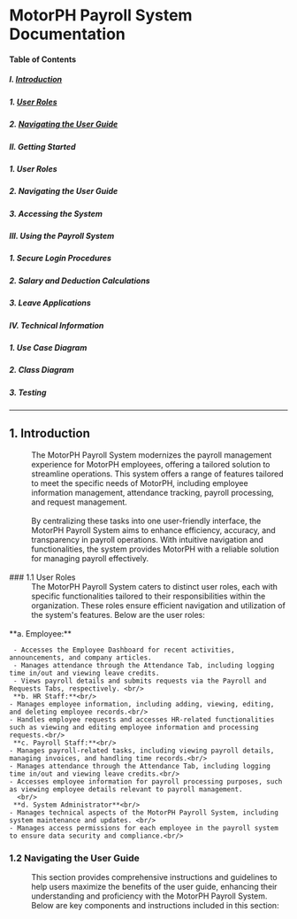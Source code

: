 
# MotorPH Payroll System Documentation 


#### Table of Contents

##### I. [Introduction](https://github.com/iarenal/group2payrollsystem/blob/main/README.md#1-introduction)
##### 1. [User Roles](https://github.com/iarenal/group2payrollsystem/blob/main/README.md#11-user-roles) 
##### 2. [Navigating the User Guide](https://github.com/iarenal/group2payrollsystem/blob/main/README.md#12-navigating-the-user-guide) 
##### II. Getting Started 
##### 1. User Roles
##### 2. Navigating the User Guide
##### 3. Accessing the System 

##### III. Using the Payroll System
##### 1. Secure Login Procedures
##### 2. Salary and Deduction Calculations
##### 3. Leave Applications

##### IV. Technical Information
##### 1. Use Case Diagram
##### 2. Class Diagram
##### 3. Testing
---


## 1. Introduction

<dd> The MotorPH Payroll System modernizes the payroll management experience for MotorPH employees, offering a tailored solution to streamline operations. This system offers a range of features tailored to meet the specific needs of MotorPH, including employee information management, attendance tracking, payroll processing, and request management. </dd> <br/>  
 <dd> By centralizing these tasks into one user-friendly interface, the MotorPH Payroll System aims to enhance efficiency, accuracy, and transparency in payroll operations. With intuitive navigation and functionalities, the system provides MotorPH with a reliable solution for managing payroll effectively.</dd><br/>
### 1.1 User Roles<br/>
   <dd> The MotorPH Payroll System caters to distinct user roles, each with specific functionalities tailored to their responsibilities within the organization. These roles ensure efficient navigation and utilization of the system's features. Below are the user roles:</dd><br/>
     **a. Employee:**<br/>
      
     - Accesses the Employee Dashboard for recent activities, announcements, and company articles.
     - Manages attendance through the Attendance Tab, including logging time in/out and viewing leave credits.
     - Views payroll details and submits requests via the Payroll and Requests Tabs, respectively. <br/>
     **b. HR Staff:**<br/>
    - Manages employee information, including adding, viewing, editing, and deleting employee records.<br/>
    - Handles employee requests and accesses HR-related functionalities such as viewing and editing employee information and processing requests.<br/>
     **c. Payroll Staff:**<br/>
    - Manages payroll-related tasks, including viewing payroll details, managing invoices, and handling time records.<br/>
    - Manages attendance through the Attendance Tab, including logging time in/out and viewing leave credits.<br/>
    - Accesses employee information for payroll processing purposes, such as viewing employee details relevant to payroll management.
      <br/>
     **d. System Administrator**<br/>
    - Manages technical aspects of the MotorPH Payroll System, including system maintenance and updates. <br/>
    - Manages access permissions for each employee in the payroll system to ensure data security and compliance.<br/>
      
### 1.2 Navigating the User Guide<br/>  
  <dd>This section provides comprehensive instructions and guidelines to help users maximize the benefits of the user guide, enhancing their understanding and proficiency with the MotorPH Payroll System. Below are key components and instructions included in this section:
</dd>





